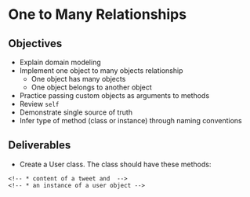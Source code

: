 # One to Many Relationships

## Objectives

* Explain domain modeling
* Implement one object to many objects relationship
  * One object has many objects
  * One object belongs to another object
* Practice passing custom objects as arguments to methods
* Review `self`
* Demonstrate single source of truth
* Infer type of method (class or instance) through naming conventions

## Deliverables

* Create a User class. The class should have these methods:
  <!-- * `#initialize` which takes a username and have
    * a reader method for the username -->
  <!-- * `#tweets` that returns an array of Tweet instances -->
  <!-- * `#post_tweet` that takes a message, creates a new tweet, and adds it to the user's tweet collection -->
  <!-- * `#print_all_tweets`? -->
<!-- * Create a Tweet class. The class should have these methods: -->
  <!-- * `#initialize` which takes the  -->
    <!-- * content of a tweet and  -->
    <!-- * an instance of a user object -->
  <!-- * `Tweet#content` that returns a string -->
  <!-- * `Tweet#user` that returns an instance of the user class -->
  <!-- * `Tweet.all` that returns all the Tweets created. -->
  <!-- * `Tweet#username` that returns the username of the tweet's user -->
